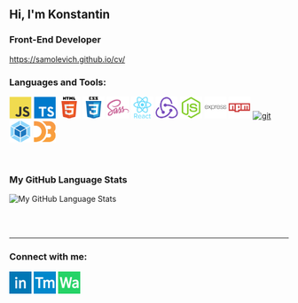 ## Hi, I'm Konstantin

### Front-End Developer

https://samolevich.github.io/cv/


### Languages and Tools:

[<img src='https://raw.githubusercontent.com/devicons/devicon/master/icons/javascript/javascript-original.svg' alt='javascript' width='40' height='40'/>](https://developer.mozilla.org/en-US/docs/Web/JavaScript "JS website")
[<img src='https://raw.githubusercontent.com/devicons/devicon/1119b9f84c0290e0f0b38982099a2bd027a48bf1/icons/typescript/typescript-plain.svg' alt='typescript' width='40' height='40'/>](https://www.typescriptlang.org/ "TypeScript website")
[<img src='https://raw.githubusercontent.com/devicons/devicon/master/icons/html5/html5-original-wordmark.svg' alt='html5' width='40' height='40'/>](https://www.w3.org/html/ "HTML website")
[<img src='https://raw.githubusercontent.com/devicons/devicon/master/icons/css3/css3-original-wordmark.svg' alt='css3' width='40' height='40'/>](https://www.w3schools.com/css/ "CSS3 website")
[<img src='https://raw.githubusercontent.com/devicons/devicon/master/icons/sass/sass-original.svg' alt='sass' width='40' height='40'/>](https://sass-lang.com/ "Sass website")
[<img src='https://raw.githubusercontent.com/devicons/devicon/master/icons/react/react-original-wordmark.svg' alt='react' width='40' height='40'/>](https://reactjs.org/ "ReactJS website")
[<img src='https://raw.githubusercontent.com/devicons/devicon/master/icons/redux/redux-original.svg' alt='redux' width='40' height='40'/>](https://redux.js.org/ "ReduxJS website")
[<img src='https://github.com/devicons/devicon/blob/1119b9f84c0290e0f0b38982099a2bd027a48bf1/icons/nodejs/nodejs-plain.svg' alt='nodejs' width='40' height='40'/>](https://nodejs.org/ "NodeJS website")
[<img src='https://raw.githubusercontent.com/devicons/devicon/master/icons/express/express-original-wordmark.svg' alt='express' width='40' height='40'/>](https://expressjs.com/ "ExpressJS website")
[<img src='https://raw.githubusercontent.com/devicons/devicon/master/icons/npm/npm-original-wordmark.svg' alt='npm' width='40' height='40'/>](https://www.npmjs.com/ "NpmJS website")
[<img src='https://www.vectorlogo.zone/logos/git-scm/git-scm-icon.svg' alt='git' width='40' height='40'/>](https://git-scm.com/ "Website about Git")
[<img src='https://raw.githubusercontent.com/devicons/devicon/d00d0969292a6569d45b06d3f350f463a0107b0d/icons/webpack/webpack-original.svg' alt='webpack' width='40' height='40'/>](https://webpack.js.org/ "Webpack website")
[<img src='https://raw.githubusercontent.com/devicons/devicon/1119b9f84c0290e0f0b38982099a2bd027a48bf1/icons/d3js/d3js-plain.svg' alt='D3.js' width='40' height='40'/>](https://d3js.org/ "D3.js website")

<br/>

### My GitHub Language Stats

![My GitHub Language Stats](https://github-readme-stats.vercel.app/api/top-langs/?username=samolevich&langs_count=5&layout=compact&theme=buefy)

<br/><br/>

---

### Connect with me:

[<img src='./img/linkedin-android-chrome-192x192.png' alt='linkedin.com/in/samolevich/' width='40' height='40'/>](https://www.linkedin.com/in/samolevich/ "Connect with me via LinkedIn")
[<img src='./img/telegram-android-chrome-192x192.png' alt='t.me/samolevich' width='40' height='40'/>](https://t.me/samolevich "Connect with me via Telegram messenger")
[<img src='./img/whatsapp-android-chrome-192x192.png' alt='wa.me/79263248737' width='40' height='40' fill='#333'/>](https://wa.me/79263248737 "Connect with me via WhatsApp messenger")

